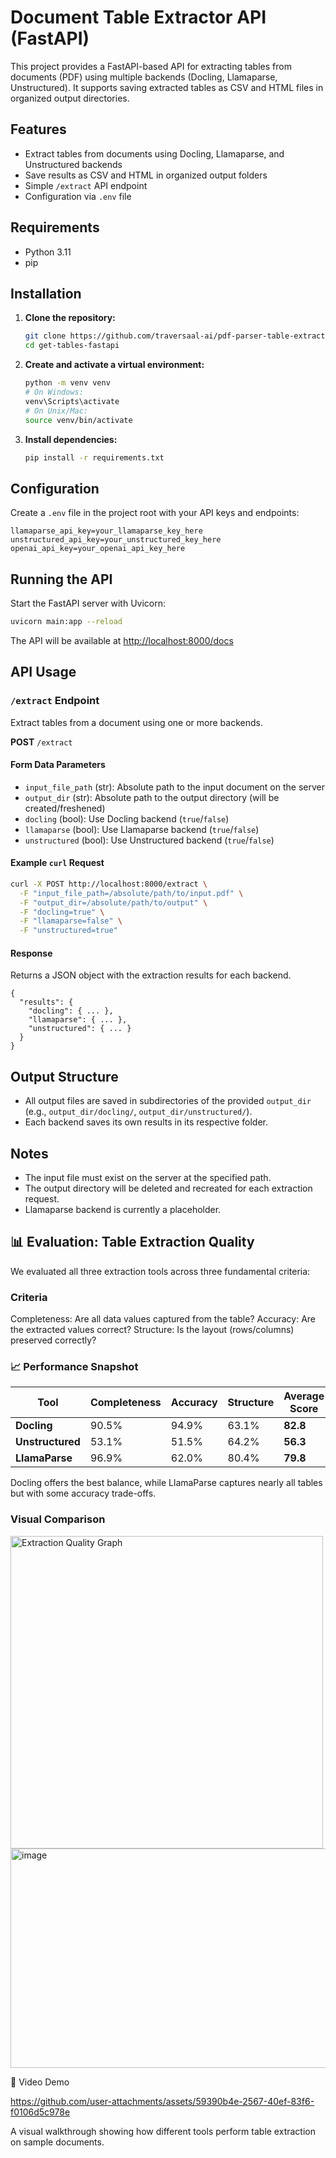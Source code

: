 # Document Table Extractor API (FastAPI)

This project provides a FastAPI-based API for extracting tables from documents (PDF) using multiple backends (Docling, Llamaparse, Unstructured). It supports saving extracted tables as CSV and HTML files in organized output directories.

## Features
- Extract tables from documents using Docling, Llamaparse, and Unstructured backends
- Save results as CSV and HTML in organized output folders
- Simple `/extract` API endpoint
- Configuration via `.env` file

## Requirements
- Python 3.11
- pip

## Installation
1. **Clone the repository:**
   ```sh
   git clone https://github.com/traversaal-ai/pdf-parser-table-extraction-fast-api.git
   cd get-tables-fastapi
   ```
2. **Create and activate a virtual environment:**
   ```sh
   python -m venv venv
   # On Windows:
   venv\Scripts\activate
   # On Unix/Mac:
   source venv/bin/activate
   ```
3. **Install dependencies:**
   ```sh
   pip install -r requirements.txt
   ```

## Configuration
Create a `.env` file in the project root with your API keys and endpoints:

```
llamaparse_api_key=your_llamaparse_key_here
unstructured_api_key=your_unstructured_key_here
openai_api_key=your_openai_api_key_here
```

## Running the API
Start the FastAPI server with Uvicorn:

```sh
uvicorn main:app --reload
```

The API will be available at [http://localhost:8000/docs](http://localhost:8000/docs)

## API Usage
### `/extract` Endpoint
Extract tables from a document using one or more backends.

**POST** `/extract`

#### Form Data Parameters
- `input_file_path` (str): Absolute path to the input document on the server
- `output_dir` (str): Absolute path to the output directory (will be created/freshened)
- `docling` (bool): Use Docling backend (`true`/`false`)
- `llamaparse` (bool): Use Llamaparse backend (`true`/`false`)
- `unstructured` (bool): Use Unstructured backend (`true`/`false`)

#### Example `curl` Request
```sh
curl -X POST http://localhost:8000/extract \
  -F "input_file_path=/absolute/path/to/input.pdf" \
  -F "output_dir=/absolute/path/to/output" \
  -F "docling=true" \
  -F "llamaparse=false" \
  -F "unstructured=true"
```

#### Response
Returns a JSON object with the extraction results for each backend.

```
{
  "results": {
    "docling": { ... },
    "llamaparse": { ... },
    "unstructured": { ... }
  }
}
```

## Output Structure
- All output files are saved in subdirectories of the provided `output_dir` (e.g., `output_dir/docling/`, `output_dir/unstructured/`).
- Each backend saves its own results in its respective folder.


## Notes
- The input file must exist on the server at the specified path.
- The output directory will be deleted and recreated for each extraction request.
- Llamaparse backend is currently a placeholder.

## 📊 Evaluation: Table Extraction Quality
We evaluated all three extraction tools across three fundamental criteria:

### Criteria	
Completeness: Are all data values captured from the table?
Accuracy: Are the extracted values correct?
Structure: Is the layout (rows/columns) preserved correctly?

### 📈 Performance Snapshot
| Tool         | Completeness | Accuracy | Structure | Average Score |
|--------------|--------------|----------|-----------|----------------|
| **Docling**      | 90.5%        | 94.9%    | 63.1%     | **82.8**        |
| **Unstructured** | 53.1%        | 51.5%    | 64.2%     | **56.3**        |
| **LlamaParse**   | 96.9%        | 62.0%    | 80.4%     | **79.8**        |


Docling offers the best balance, while LlamaParse captures nearly all tables but with some accuracy trade-offs.

### Visual Comparison
<img width="500" height="500" alt="Extraction Quality Graph" src="https://github.com/user-attachments/assets/1e4e800d-1ec5-48a1-adc4-9d9280092650" />
<img width="942" height="351" alt="image" src="https://github.com/user-attachments/assets/17b5a4e9-81b3-4421-be9f-0372beb4edab" />

🎥 Video Demo


https://github.com/user-attachments/assets/59390b4e-2567-40ef-83f6-f0106d5c978e



A visual walkthrough showing how different tools perform table extraction on sample documents.






